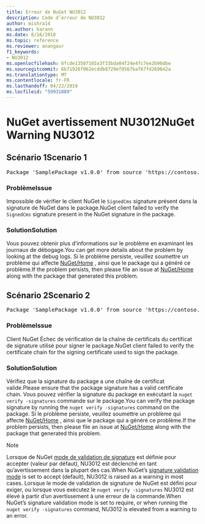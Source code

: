 ```yaml
---
title: Erreur de NuGet NU3012
description: Code d’erreur de NU3012
author: mishra14
ms.author: karann
ms.date: 8/16/2018
ms.topic: reference
ms.reviewer: anangaur
f1_keywords:
- NU3012
ms.openlocfilehash: 6fcde13507165a3f33bda04f24e4fc7ee2b96dbe
ms.sourcegitcommit: 6b71926f062ecddb8729ef8567baf67fd269642a
ms.translationtype: MT
ms.contentlocale: fr-FR
ms.lasthandoff: 04/22/2019
ms.locfileid: "59931889"
---
```

# <a name="nuget-warning-nu3012"></a><span data-ttu-id="18e61-103">NuGet avertissement NU3012</span><span class="sxs-lookup"><span data-stu-id="18e61-103">NuGet Warning NU3012</span></span>

## <a name="scenario-1"></a><span data-ttu-id="18e61-104">Scénario 1</span><span class="sxs-lookup"><span data-stu-id="18e61-104">Scenario 1</span></span>

<pre>Package 'SamplePackage v1.0.0' from source 'https://contoso.com/index.json': The primary signature validation failed.</pre>

### <a name="issue"></a><span data-ttu-id="18e61-105">Problème</span><span class="sxs-lookup"><span data-stu-id="18e61-105">Issue</span></span>

<span data-ttu-id="18e61-106">Impossible de vérifier le client NuGet le `SignedCms` signature présent dans la signature de NuGet dans le package.</span><span class="sxs-lookup"><span data-stu-id="18e61-106">NuGet client failed to verify the `SignedCms` signature present in the NuGet signature in the package.</span></span>


### <a name="solution"></a><span data-ttu-id="18e61-107">Solution</span><span class="sxs-lookup"><span data-stu-id="18e61-107">Solution</span></span>

<span data-ttu-id="18e61-108">Vous pouvez obtenir plus d’informations sur le problème en examinant les journaux de débogage.</span><span class="sxs-lookup"><span data-stu-id="18e61-108">You can get more details about the problem by looking at the debug logs.</span></span> <span data-ttu-id="18e61-109">Si le problème persiste, veuillez soumettre un problème qui affecte [NuGet/Home](https://github.com/NuGet/Home/issues) , ainsi que le package qui a généré ce problème.</span><span class="sxs-lookup"><span data-stu-id="18e61-109">If the problem persists, then please file an issue at [NuGet/Home](https://github.com/NuGet/Home/issues) along with the package that generated this problem.</span></span>



## <a name="scenario-2"></a><span data-ttu-id="18e61-110">Scénario 2</span><span class="sxs-lookup"><span data-stu-id="18e61-110">Scenario 2</span></span>

<pre>Package 'SamplePackage v1.0.0' from source 'https://contoso.com/index.json': The primary signature found a chain building issue:  A certificate chain processed, but terminated in a root certificate which is not trusted by the trust provider.</pre>

### <a name="issue"></a><span data-ttu-id="18e61-111">Problème</span><span class="sxs-lookup"><span data-stu-id="18e61-111">Issue</span></span>

<span data-ttu-id="18e61-112">Client NuGet Échec de vérification de la chaîne de certificats du certificat de signature utilisé pour signer le package.</span><span class="sxs-lookup"><span data-stu-id="18e61-112">NuGet client failed to verify the certificate chain for the signing certificate used to sign the package.</span></span>


### <a name="solution"></a><span data-ttu-id="18e61-113">Solution</span><span class="sxs-lookup"><span data-stu-id="18e61-113">Solution</span></span>

<span data-ttu-id="18e61-114">Vérifiez que la signature du package a une chaîne de certificat valide.</span><span class="sxs-lookup"><span data-stu-id="18e61-114">Please ensure that the package signature has a valid certificate chain.</span></span> <span data-ttu-id="18e61-115">Vous pouvez vérifier la signature du package en exécutant la `nuget verify -signatures` commande sur le package.</span><span class="sxs-lookup"><span data-stu-id="18e61-115">You can verify the package signature by running the `nuget verify -signatures` command on the package.</span></span> <span data-ttu-id="18e61-116">Si le problème persiste, veuillez soumettre un problème qui affecte [NuGet/Home](https://github.com/NuGet/Home/issues) , ainsi que le package qui a généré ce problème.</span><span class="sxs-lookup"><span data-stu-id="18e61-116">If the problem persists, then please file an issue at [NuGet/Home](https://github.com/NuGet/Home/issues) along with the package that generated this problem.</span></span>


> [!Note]
> <span data-ttu-id="18e61-117">Lorsque de NuGet [mode de validation de signature](https://docs.microsoft.com/en-us/nuget/consume-packages/installing-signed-packages#configure-package-signature-requirements) est définie pour accepter (valeur par défaut), NU3012 est déclenché en tant qu’avertissement dans la plupart des cas.</span><span class="sxs-lookup"><span data-stu-id="18e61-117">When NuGet’s [signature validation mode](https://docs.microsoft.com/en-us/nuget/consume-packages/installing-signed-packages#configure-package-signature-requirements) is set to accept (default), NU3012 is raised as a warning in most cases.</span></span> <span data-ttu-id="18e61-118">Lorsque le mode de validation de signature de NuGet est défini pour exiger, ou lorsque vous exécutez le `nuget verify -signatures` NU3012 est élevé à partir d’un avertissement à une erreur de la commande.</span><span class="sxs-lookup"><span data-stu-id="18e61-118">When NuGet’s signature validation mode is set to require, or when running the `nuget verify -signatures` command, NU3012 is elevated from a warning to an error.</span></span> 

